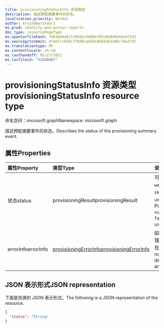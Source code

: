```yaml
---
title: provisioningStatusInfo 资源类型
description: 描述预配摘要事件的状态。
localization_priority: Normal
author: ArvindHarinder1
ms.prod: identity-and-access-reports
doc_type: resourcePageType
ms.openlocfilehash: 7b6ab84ab1139d2ec5d60e7d5c668d0444e472d3
ms.sourcegitcommit: 4fa6fcc058c7f8d8cad58c0b82db23d6c7da37d2
ms.translationtype: MT
ms.contentlocale: zh-CN
ms.lasthandoff: 05/27/2021
ms.locfileid: "52680967"
---
```

# <a name="provisioningstatusinfo-resource-type"></a><span data-ttu-id="c6aa4-103">provisioningStatusInfo 资源类型</span><span class="sxs-lookup"><span data-stu-id="c6aa4-103">provisioningStatusInfo resource type</span></span>

<span data-ttu-id="c6aa4-104">命名空间：microsoft.graph</span><span class="sxs-lookup"><span data-stu-id="c6aa4-104">Namespace: microsoft.graph</span></span>


<span data-ttu-id="c6aa4-105">描述预配摘要事件的状态。</span><span class="sxs-lookup"><span data-stu-id="c6aa4-105">Describes the status of the provisioning summary event.</span></span> 

## <a name="properties"></a><span data-ttu-id="c6aa4-106">属性</span><span class="sxs-lookup"><span data-stu-id="c6aa4-106">Properties</span></span>

| <span data-ttu-id="c6aa4-107">属性</span><span class="sxs-lookup"><span data-stu-id="c6aa4-107">Property</span></span>     | <span data-ttu-id="c6aa4-108">类型</span><span class="sxs-lookup"><span data-stu-id="c6aa4-108">Type</span></span>        | <span data-ttu-id="c6aa4-109">说明</span><span class="sxs-lookup"><span data-stu-id="c6aa4-109">Description</span></span> |
|:-------------|:------------|:------------|
|<span data-ttu-id="c6aa4-110">状态</span><span class="sxs-lookup"><span data-stu-id="c6aa4-110">status</span></span>|<span data-ttu-id="c6aa4-111">provisioningResult</span><span class="sxs-lookup"><span data-stu-id="c6aa4-111">provisioningResult</span></span>| <span data-ttu-id="c6aa4-112">可取值为：`success`、`warning`、`failure`、`skipped`、`unknownFutureValue`。</span><span class="sxs-lookup"><span data-stu-id="c6aa4-112">Possible values are: `success`, `warning`, `failure`, `skipped`, `unknownFutureValue`.</span></span>|
|<span data-ttu-id="c6aa4-113">errorInfo</span><span class="sxs-lookup"><span data-stu-id="c6aa4-113">errorInfo</span></span>|[<span data-ttu-id="c6aa4-114">provisioningErrorInfo</span><span class="sxs-lookup"><span data-stu-id="c6aa4-114">provisioningErrorInfo</span></span>](provisioningErrorInfo.md)| <span data-ttu-id="c6aa4-115">如果状态未成功/跳过错误的详细信息将包含在其中。</span><span class="sxs-lookup"><span data-stu-id="c6aa4-115">If status is not success/ skipped details for the error are contained in this.</span></span>|

## <a name="json-representation"></a><span data-ttu-id="c6aa4-116">JSON 表示形式</span><span class="sxs-lookup"><span data-stu-id="c6aa4-116">JSON representation</span></span>

<span data-ttu-id="c6aa4-117">下面是资源的 JSON 表示形式。</span><span class="sxs-lookup"><span data-stu-id="c6aa4-117">The following is a JSON representation of the resource.</span></span>

<!-- {
  "blockType": "resource",
  "optionalProperties": [

  ],
  "@odata.type": "microsoft.graph.provisioningStatusInfo",
  "baseType": null
}-->

```json
{
  "status": "String"
}
```

<!-- uuid: 16cd6b66-4b1a-43a1-adaf-3a886856ed98
2019-02-04 14:57:30 UTC -->
<!-- {
  "type": "#page.annotation",
  "description": "provisioningStatusInfo resource",
  "keywords": "",
  "section": "documentation",
  "tocPath": ""
}-->


